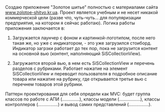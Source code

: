 Создаю приложение "Золотое шитье" полностью с материалами сайта www.zolotoe-shitvo.kr.ua. Проект является учебным и не несет никакой коммерческой цели (разве что, чуть-чуть... для популяризации предприятия, на котором я сейчас работаю). Логика работы приложения заключается в:

1. Загружается лаунчер с фоном и картинкой-логотипом, после него такая же, но уже с индикатором, - это уже загрузился стоиборд. Индикатор загрзки работает до тех пор, пока не загрузится контент на основной вью (контент, наполняющий SiSCollectionView).

2. Загружается второй вью, в нем есть SiSCollectionView и перечень разделов с рубриками. Работает нажатие на элемент SiSCollectionView и переводит пользователя в подробное описание товара или нажатие на рубрику, где открывается третье вью с перечнем товаров этой рубрики.

Паттерн проектирования для себя определи как MVC: будет группа классов по работе с АПИ (..............), классы модели (.................), классы контроллеров (................) и вывод самих представлений (................).


